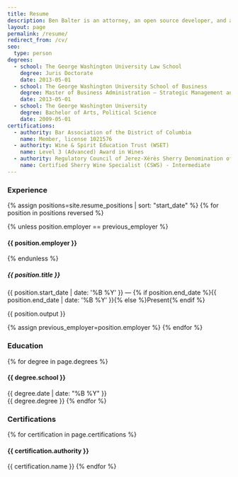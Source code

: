 ```yaml
---
title: Resume
description: Ben Balter is an attorney, an open source developer, and a Product Manager at GitHub, the world's largest software development network.
layout: page
permalink: /resume/
redirect_from: /cv/
seo:
  type: person
degrees:
  - school: The George Washington University Law School
    degree: Juris Doctorate
    date: 2013-05-01
  - school: The George Washington University School of Business
    degree: Master of Business Administration — Strategic Management and Public Policy
    date: 2013-05-01
  - school: The George Washington University
    degree: Bachelor of Arts, Political Science
    date: 2009-05-01
certifications:
  - authority: Bar Association of the District of Columbia
    name: Member, license 1021576
  - authority: Wine & Spirit Education Trust (WSET)
    name: Level 3 (Advanced) Award in Wines
  - authority: Regulatory Council of Jerez-Xérès Sherry Denomination of Origin
    name: Certified Sherry Wine Specialist (CSWS) - Intermediate
---
```


### Experience

{% assign positions=site.resume_positions | sort: "start_date" %}
{% for position in positions reversed %}

{% unless position.employer == previous_employer %}

#### {{ position.employer }}

{% endunless %}

##### {{ position.title }}

<div class="date">
  {{ position.start_date | date: '%B %Y' }} &mdash; {% if position.end_date %}{{ position.end_date | date: '%B %Y' }}{% else %}Present{% endif %}
</div>

{{ position.output }}

{% assign previous_employer=position.employer %}
{% endfor %}

### Education

{% for degree in page.degrees %}

#### {{ degree.school }}

<div class="date">{{ degree.date | date: "%B %Y" }}</div>
{{ degree.degree }}
{% endfor %}

### Certifications

{% for certification in page.certifications %}

#### {{ certification.authority }}

{{ certification.name }}
{% endfor %}

